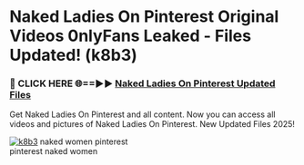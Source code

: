 # Naked Ladies On Pinterest Original Videos 0nlyFans Leaked - Files Updated! (k8b3)

<h3>🔴 CLICK HERE 🌐==►► <a href="https://tinyurl.com/yckcrads" rel="nofollow">Naked Ladies On Pinterest Updated Files</a></h3>

Get Naked Ladies On Pinterest and all content. Now you can access all videos and pictures of Naked Ladies On Pinterest. New Updated Files 2025!

[![k8b3](https://i.imgur.com/hpKpOFt.gif)](https://tinyurl.com/yckcrads)
naked women pinterest<br>
pinterest naked women
